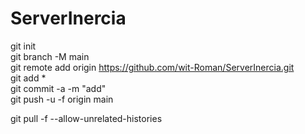 # ServerInercia
git init \
git branch -M main \
git remote add origin https://github.com/wit-Roman/ServerInercia.git \
git add \* \
git commit -a -m "add" \
git push -u -f origin main

git pull -f --allow-unrelated-histories
